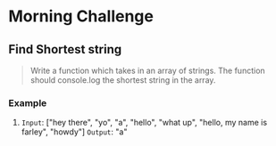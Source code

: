 # Morning Challenge

## Find Shortest string

> Write a function which takes in an array of strings. The function should console.log the shortest string in the array.

### Example

1. `Input`: ["hey there", "yo", "a", "hello", "what up", "hello, my name is farley", "howdy"]
    `Output`: "a"